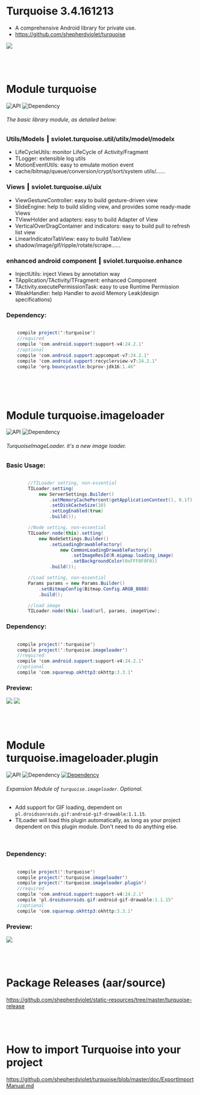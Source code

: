 # Turquoise 3.4.161213
* A comprehensive Android library for private use.
* https://github.com/shepherdviolet/turquoise

![](https://github.com/shepherdviolet/static-resources/blob/master/image/logo/turquoise.jpg)<br/>
<br/>
<br/>
<br/>

# Module turquoise
![API](https://img.shields.io/badge/API-10%2B-6a5acd.svg?style=flat)
![Dependency](https://img.shields.io/badge/Maven%20Dependency-support--v4-dc143c.svg?style=flat)

###### The basic library module, as detailed below:

### Utils/Models ┃ sviolet.turquoise.util/utilx/model/modelx
* LifeCycleUtils: monitor LifeCycle of Activity/Fragment
* TLogger: extensible log utils
* MotionEventUtils: easy to emulate motion event
* cache/bitmap/queue/conversion/crypt/sort/system utils/......

### Views ┃ sviolet.turquoise.ui/uix
* ViewGestureController: easy to build gesture-driven view
* SlideEngine: help to build sliding view, and provides some ready-made Views
* TViewHolder and adapters: easy to build Adapter of View
* VerticalOverDragContainer and indicators: easy to build pull to refresh list view
* LinearIndicatorTabView: easy to build TabView
* shadow/image/gif/ripple/rotate/scrape......

### enhanced android component ┃ sviolet.turquoise.enhance
* InjectUtils: inject Views by annotation way
* TApplication/TActivity/TFragment: enhanced Component
* TActivity.executePermissionTask: easy to use Runtime Permission
* WeakHandler: help Handler to avoid Memory Leak(design specifications)

### Dependency:
```java

    compile project(':turquoise')
    //required
    compile 'com.android.support:support-v4:24.2.1'
    //optional
    compile 'com.android.support:appcompat-v7:24.2.1'
    compile 'com.android.support:recyclerview-v7:24.2.1'
    compile 'org.bouncycastle:bcprov-jdk16:1.46'

```

<br/>
<br/>
<br/>

# Module turquoise.imageloader
![API](https://img.shields.io/badge/API-11%2B-6a5acd.svg?style=flat)
![Dependency](https://img.shields.io/badge/Module%20Dependency-turquoise-2ed8a8.svg?style=flat)

###### TurquoiseImageLoader. it's a new image loader.

### Basic Usage:
```java

        //TILoader setting, non-essential
        TILoader.setting(
            new ServerSettings.Builder()
                .setMemoryCachePercent(getApplicationContext(), 0.1f)
                .setDiskCacheSize(10)
                .setLogEnabled(true)
                .build());

        //Node setting, non-essential
        TILoader.node(this).setting(
            new NodeSettings.Builder()
                .setLoadingDrawableFactory(
                    new CommonLoadingDrawableFactory()
                        .setImageResId(R.mipmap.loading_image)
                        .setBackgroundColor(0xFFF0F0F0))
                .build());

        //Load setting, non-essential
        Params params = new Params.Builder()
            .setBitmapConfig(Bitmap.Config.ARGB_8888)
            .build();

        //load image
        TILoader.node(this).load(url, params, imageView);

```

### Dependency:
```java

    compile project(':turquoise')
    compile project(':turquoise.imageloader')
    //required
    compile 'com.android.support:support-v4:24.2.1'
    //optional
    compile 'com.squareup.okhttp3:okhttp:3.3.1'

```

### Preview:
![](https://github.com/shepherdviolet/static-resources/blob/master/image/tiloader/tiloader_demo_list.gif)
![](https://github.com/shepherdviolet/static-resources/blob/master/image/tiloader/tiloader_demo_rounded.gif)
<br/>
<br/>
<br/>
<br/>

# Module turquoise.imageloader.plugin
![API](https://img.shields.io/badge/API-11%2B-6a5acd.svg?style=flat)
![Dependency](https://img.shields.io/badge/Module%20Dependency-turquoise.imageloader-2ed8a8.svg?style=flat)
[![Dependency](https://img.shields.io/badge/Maven%20Dependency-android--gif--drawable-dc143c.svg?style=flat)](https://github.com/koral--/android-gif-drawable)

###### Expansion Module of `turquoise.imageloader`. Optional.

* Add support for GIF loading, dependent on `pl.droidsonroids.gif:android-gif-drawable:1.1.15`.
* TILoader will load this plugin automatically, as long as your project dependent on this plugin module. Don't need to do anything else.
<br/>

### Dependency:
```java

    compile project(':turquoise')
    compile project(':turquoise.imageloader')
    compile project(':turquoise.imageloader.plugin')
    //required
    compile 'com.android.support:support-v4:24.2.1'
    compile 'pl.droidsonroids.gif:android-gif-drawable:1.1.15'
    //optional
    compile 'com.squareup.okhttp3:okhttp:3.3.1'

```

### Preview:
![](https://raw.githubusercontent.com/shepherdviolet/static-resources/master/image/tiloader/tiloader_demo_gif.gif)<br/>
<br/>
<br/>
<br/>

# Package Releases (aar/source)
https://github.com/shepherdviolet/static-resources/tree/master/turquoise-release <br/>
<br/>
<br/>
<br/>

# How to import Turquoise into your project
https://github.com/shepherdviolet/turquoise/blob/master/doc/ExportImportManual.md <br/>
<br/>
<br/>
<br/>